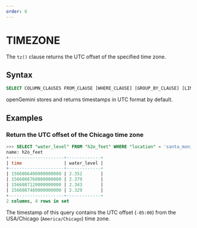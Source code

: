 ```yaml
---
order: 6
---
```


# TIMEZONE

The `tz()` clause returns the UTC offset of the specified time zone.

## Syntax

```sql
SELECT COLUMN_CLAUSES FROM_CLAUSE [WHERE_CLAUSE] [GROUP_BY_CLAUSE] [LIMIT_CLAUSE] [OFFSET_CLAUSE] tz('<time_zone>')
```

openGemini stores and returns timestamps in UTC format by default.

## Examples

### Return the UTC offset of the Chicago time zone

```sql
>>> SELECT "water_level" FROM "h2o_feet" WHERE "location" = 'santa_monica' AND time >= '2019-08-18T00:00:00Z' AND time <= '2019-08-18T00:18:00Z' tz('America/Chicago')
name: h2o_feet
+---------------------+-------------+
| time                | water_level |
+---------------------+-------------+
| 1566086400000000000 | 2.352       |
| 1566086760000000000 | 2.379       |
| 1566087120000000000 | 2.343       |
| 1566087480000000000 | 2.329       |
+---------------------+-------------+
2 columns, 4 rows in set
```

The timestamp of this query contains the UTC offset (`-05:00`) from the USA/Chicago (`America/Chicago`) time zone.